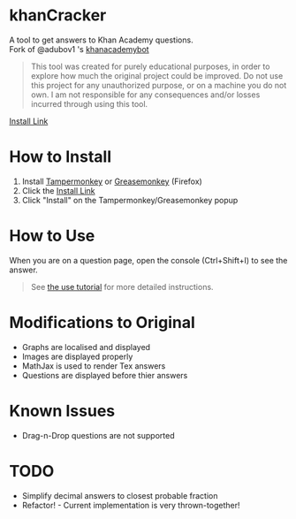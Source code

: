 # khanCracker
A tool to get answers to Khan Academy questions.  
Fork of @adubov1 's [khanacademybot](https://github.com/adubov1/khanacademy_bot)

> This tool was created for purely educational purposes, in order to explore how much the original project could be improved. Do not use this project for any unauthorized purpose, or on a machine you do not own. I am not responsible for any consequences and/or losses incurred through using this tool.

[Install Link](https://github.com/piman51277/khanCracker/raw/master/index.user.js)

# How to Install
1. Install [Tampermonkey](https://www.tampermonkey.net/) or [Greasemonkey](https://addons.mozilla.org/en-US/firefox/addon/greasemonkey/) (Firefox)
2. Click the [Install Link](https://github.com/piman51277/khanCracker/raw/master/index.user.js)
3. Click "Install" on the Tampermonkey/Greasemonkey popup

# How to Use
When you are on a question page, open the console (Ctrl+Shift+I) to see the answer. 

> See [the use tutorial](/tutorials/USE.md) for more detailed instructions.

# Modifications to Original
- Graphs are localised and displayed
- Images are displayed properly
- MathJax is used to render Tex answers
- Questions are displayed before thier answers

# Known Issues
- Drag-n-Drop questions are not supported

# TODO
- Simplify decimal answers to closest probable fraction
- Refactor! - Current implementation is very thrown-together!
